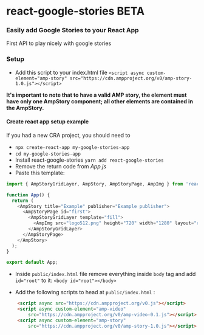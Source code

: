 # react-google-stories BETA

### Easily add Google Stories to your React App
First API to play nicely with google stories

### Setup
- Add this script to your index.html file
`<script async custom-element="amp-story"
        src="https://cdn.ampproject.org/v0/amp-story-1.0.js"></script>
`

**It's important to note that to have a valid AMP story, the <body> element must have only one AmpStory component; all other elements are contained in the AmpStory.**

#### Create react app setup example
If you had a new CRA project, you should need to
- `npx create-react-app my-google-stories-app`
- `cd my-google-stories-app`
- Install react-google-stories `yarn add react-google-stories`
- Remove the return code from _App.js_
- Paste this template:

```js
import { AmpStoryGridLayer, AmpStory, AmpStoryPage, AmpImg } from 'react-google-stories'

function App() {
  return (
    <AmpStory title="Example" publisher="Example publisher">
      <AmpStoryPage id="first">
        <AmpStoryGridLayer template="fill">
          <AmpImg src="logo512.png" height="720" width="1280" layout="responsive" />
        </AmpStoryGridLayer>
      </AmpStoryPage>
    </AmpStory>
  );
}

export default App;
```

- Inside `public/index.html` file remove everything inside `body` tag and add `id="root"` to it: `<body id="root"></body>`

- Add the following scripts to head at `public/index.html` :

```html
    <script async src="https://cdn.ampproject.org/v0.js"></script>
    <script async custom-element="amp-video"
        src="https://cdn.ampproject.org/v0/amp-video-0.1.js"></script>
    <script async custom-element="amp-story"
        src="https://cdn.ampproject.org/v0/amp-story-1.0.js"></script>
```

